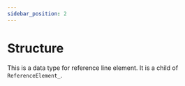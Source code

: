 ```yaml
---
sidebar_position: 2
---
```


# Structure

This is a data type for reference line element.
It is a child of `ReferenceElement_`.

